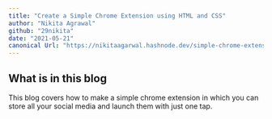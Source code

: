 ```yaml
---
title: "Create a Simple Chrome Extension using HTML and CSS"
author: "Nikita Agrawal"
github: "29nikita"
date: "2021-05-21"
canonical Url: "https://nikitaagarwal.hashnode.dev/simple-chrome-extension"
---
```


## What is in this blog
This blog covers how to make a simple chrome extension in which you can store all your social media and launch them with just one tap. 
